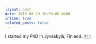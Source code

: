 ```yaml
---
layout: post
date: 2015-08-29 16:50:00-0400
inline: true
related_posts: false
---
```


I started my PhD in Jyväskylä, Finland. 🇫🇮